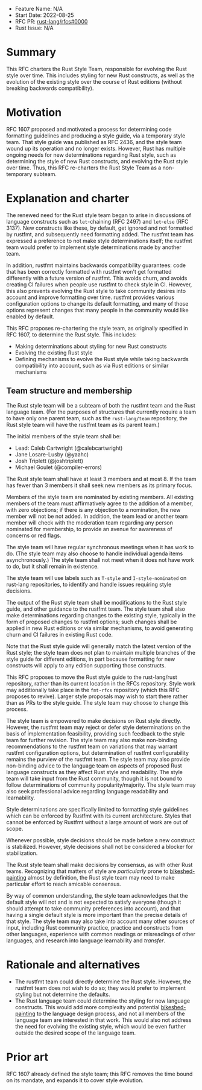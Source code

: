 - Feature Name: N/A
- Start Date: 2022-08-25
- RFC PR: [rust-lang/rfcs#0000](https://github.com/rust-lang/rfcs/pull/0000)
- Rust Issue: N/A

# Summary
[summary]: #summary

This RFC charters the Rust Style Team, responsible for evolving the Rust style over time. This includes styling for new Rust constructs, as well as the evolution of the existing style over the course of Rust editions (without breaking backwards compatibility).

# Motivation
[motivation]: #motivation

RFC 1607 proposed and motivated a process for determining code formatting guidelines and producing a style guide, via a temporary style team. That style guide was published as RFC 2436, and the style team wound up its operation and no longer exists. However, Rust has multiple ongoing needs for new determinations regarding Rust style, such as determining the style of new Rust constructs, and evolving the Rust style over time. Thus, this RFC re-charters the Rust Style Team as a non-temporary subteam.

# Explanation and charter
[explanation]: #explanation

The renewed need for the Rust style team began to arise in discussions of language constructs such as `let`-chaining (RFC 2497) and `let`-`else` (RFC 3137). New constructs like these, by default, get ignored and not formatted by rustfmt, and subsequently need formatting added. The rustfmt team has expressed a preference to not make style determinations itself; the rustfmt team would prefer to implement style determinations made by another team.

In addition, rustfmt maintains backwards compatibility guarantees: code that has been correctly formatted with rustfmt won't get formatted differently with a future version of rustfmt. This avoids churn, and avoids creating CI failures when people use rustfmt to check style in CI. However, this also prevents evolving the Rust style to take community desires into account and improve formatting over time. rustfmt provides various configuration options to change its default formatting, and many of those options represent changes that many people in the community would like enabled by default.

This RFC proposes re-chartering the style team, as originally specified in RFC 1607, to determine the Rust style. This includes:
- Making determinations about styling for new Rust constructs
- Evolving the existing Rust style
- Defining mechanisms to evolve the Rust style while taking backwards compatibility into account, such as via Rust editions or similar mechanisms

## Team structure and membership

The Rust style team will be a subteam of both the rustfmt team and the Rust language team. (For the purposes of structures that currently require a team to have only one parent team, such as the `rust-lang/team` repository, the Rust style team will have the rustfmt team as its parent team.)

The initial members of the style team shall be:
- Lead: Caleb Cartwright (@calebcartwright)
- Jane Losare-Lusby (@yaahc)
- Josh Triplett (@joshtriplett)
- Michael Goulet (@compiler-errors)

The Rust style team shall have at least 3 members and at most 8. If the team has fewer than 3 members it shall seek new members as its primary focus.

Members of the style team are nominated by existing members. All existing members of the team must affirmatively agree to the addition of a member, with zero objections; if there is any objection to a nomination, the new member will not be not added. In addition, the team lead or another team member will check with the moderation team regarding any person nominated for membership, to provide an avenue for awareness of concerns or red flags.

The style team will have regular synchronous meetings when it has work to do. (The style team may also choose to handle individual agenda items asynchronously.) The style team shall not meet when it does not have work to do, but it shall remain in existence.

The style team will use labels such as `T-style` and `I-style-nominated` on rust-lang repositories, to identify and handle issues requiring style decisions.

The output of the Rust style team shall be modifications to the Rust style guide, and other guidance to the rustfmt team. The style team shall also make determinations regarding changes to the existing style, typically in the form of proposed changes to rustfmt options; such changes shall be applied in new Rust editions or via similar mechanisms, to avoid generating churn and CI failures in existing Rust code.

Note that the Rust style guide will generally match the latest version of the Rust style; the style team does not plan to maintain multiple branches of the style guide for different editions, in part because formatting for new constructs will apply to any edition supporting those constructs.

This RFC proposes to move the Rust style guide to the rust-lang/rust repository, rather than its current location in the RFCs repository. Style work may additionally take place in the `fmt-rfcs` repository (which this RFC proposes to revive). Larger style proposals may wish to start there rather than as PRs to the style guide. The style team may choose to change this process.

The style team is empowered to make decisions on Rust style directly. However, the rustfmt team may reject or defer style determinations on the basis of implementation feasibility, providing such feedback to the style team for further revision. The style team may also make non-binding recommendations to the rustfmt team on variations that may warrant rustfmt configuration options, but determination of rustfmt configurability remains the purview of the rustfmt team. The style team may also provide non-binding advice to the language team on aspects of proposed Rust language constructs as they affect Rust style and readability. The style team will take input from the Rust community, though it is not bound to follow determinations of community popularity/majority. The style team may also seek professional advice regarding language readability and learnability.

Style determinations are specifically limited to formatting style guidelines which can be enforced by Rustfmt with its current architecture. Styles that cannot be enforced by Rustfmt without a large amount of work are out of scope.

Whenever possible, style decisions should be made before a new construct is stabilized. However, style decisions shall not be considered a blocker for stabilization.

The Rust style team shall make decisions by consensus, as with other Rust teams. Recognizing that matters of style are *particularly* prone to [bikeshed-painting](https://4682b4.bikeshed.com/) almost by definition, the Rust style team may need to make particular effort to reach amicable consensus.

By way of common understanding, the style team acknowledges that the default style will not and is not expected to satisfy everyone (though it should attempt to take community preferences into account), and that having a single default style is more important than the precise details of that style. The style team may also take into account many other sources of input, including Rust community practice, practice and constructs from other languages, experience with common readings or misreadings of other languages, and research into language learnability and *transfer*.

# Rationale and alternatives
[rationale-and-alternatives]: #rationale-and-alternatives

- The rustfmt team could directly determine the Rust style. However, the rustfmt team does not wish to do so; they would prefer to implement styling but not determine the defaults.
- The Rust language team could determine the styling for new language constructs. This would add more complexity and potential [bikeshed-painting](https://b0c4de.bikeshed.com/) to the language design process, and not all members of the language team are interested in that work. This would also not address the need for evolving the existing style, which would be even further outside the desired scope of the language team.

# Prior art
[prior-art]: #prior-art

RFC 1607 already defined the style team; this RFC removes the time bound on its mandate, and expands it to cover style evolution.
